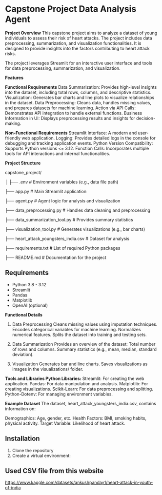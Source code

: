 # Capstone Project Data Analysis Agent

**Project Overview**
This capstone project aims to analyze a dataset of young individuals to assess their risk of heart attacks. The project includes data preprocessing, summarization, and visualization functionalities. It is designed to provide insights into the factors contributing to heart attack risks.

The project leverages Streamlit for an interactive user interface and tools for data preprocessing, summarization, and visualization.

**Features**

**Functional Requirements**
Data Summarization: Provides high-level insights into the dataset, including total rows, columns, and descriptive statistics.
Visualization: Generates bar charts and line plots to visualize relationships in the dataset.
Data Preprocessing: Cleans data, handles missing values, and prepares datasets for machine learning.
Action via API Calls: Demonstrates API integration to handle external functions.
Business Information in UI: Displays preprocessing results and insights for decision-making.


**Non-Functional Requirements**
Streamlit Interface: A modern and user-friendly web application.
Logging: Provides detailed logs in the console for debugging and tracking application events.
Python Version Compatibility: Supports Python versions <= 3.12.
Function Calls: Incorporates multiple tools for API interactions and internal functionalities.


**Project Structure**


capstone_project/

│
├── .env                      # Environment variables (e.g., data file path)

├── app.py                    # Main Streamlit application

├── agent.py                  # Agent logic for analysis and visualization

├── data_preprocessing.py     # Handles data cleaning and preprocessing

├── data_summarization_tool.py # Provides summary statistics

├── visualization_tool.py     # Generates visualizations (e.g., bar charts)

├── heart_attack_youngsters_india.csv # Dataset for analysis

├── requirements.txt          # List of required Python packages

├── README.md                 # Documentation for the project


## Requirements
- Python 3.8 - 3.12
- Streamlit
- Pandas
- Matplotlib
- OpenAI (optional)

  
**Functional Details**

1. Data Preprocessing
Cleans missing values using imputation techniques.
Encodes categorical variables for machine learning.
Normalizes numerical features.
Splits the dataset into training and testing sets.

2. Data Summarization
Provides an overview of the dataset:
Total number of rows and columns.
Summary statistics (e.g., mean, median, standard deviation).

3. Visualization
Generates bar and line charts.
Saves visualizations as images in the visualizations/ folder.

**Tools and Libraries
Python Libraries:**
Streamlit: For creating the web application.
Pandas: For data manipulation and analysis.
Matplotlib: For creating visualizations.
Scikit-Learn: For data preprocessing and splitting.
Python-Dotenv: For managing environment variables.

**Example Dataset**
The dataset, heart_attack_youngsters_india.csv, contains information on:

Demographics: Age, gender, etc.
Health Factors: BMI, smoking habits, physical activity.
Target Variable: Likelihood of heart attack.

## Installation
1. Clone the repository
2. Create a virtual environment:

## Used CSV file from this website
https://www.kaggle.com/datasets/ankushpanday1/heart-attack-in-youth-of-india

